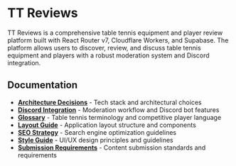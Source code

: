 # TT Reviews

TT Reviews is a comprehensive table tennis equipment and player review platform built with React Router v7, Cloudflare Workers, and Supabase. The platform allows users to discover, review, and discuss table tennis equipment and players with a robust moderation system and Discord integration.

## Documentation

- [**Architecture Decisions**](docs/DECISIONS.md) - Tech stack and architectural choices
- [**Discord Integration**](docs/DISCORD.md) - Moderation workflow and Discord bot features
- [**Glossary**](docs/GLOSSARY.md) - Table tennis terminology and competitive player language
- [**Layout Guide**](docs/LAYOUT.md) - Application layout structure and components
- [**SEO Strategy**](docs/SEO.md) - Search engine optimization guidelines
- [**Style Guide**](docs/STYLE-GUIDE.md) - UI/UX design principles and guidelines
- [**Submission Requirements**](docs/SUBMISSION-REQUIREMENTS.md) - Content submission standards and requirements